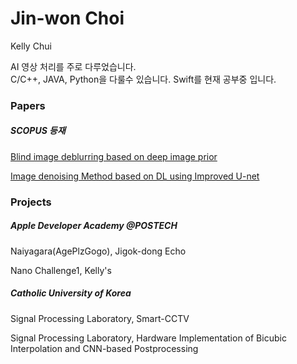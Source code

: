 # Jin-won Choi
Kelly Chui

AI 영상 처리를 주로 다루었습니다.  
C/C++, JAVA, Python을 다룰수 있습니다.
Swift를 현재 공부중 입니다.

### Papers
##### SCOPUS 등재
[Blind image deblurring based on deep image prior](https://paper.cricit.kr/user/listview/ieie2018/cart_rdoc.asp?URL=files/filename%3Fnum%3D412820%26db%3DRD_R&dn=412820&db=RD_R&usernum=0&seid=)

[Image denoising Method based on DL using Improved U-net](https://paper.cricit.kr/user/listview/ieie2018/cart_rdoc.asp?URL=files/ieietspc_202108_001.pdf%3Fnum%3D408033%26db%3DRD_R&dn=408033&db=RD_R&usernum=0&seid=)
<!---
Kelly-Chui/Kelly-Chui is a ✨ special ✨ repository because its `README.md` (this file) appears on your GitHub profile.
You can click the Preview link to take a look at your changes.
--->

### Projects

##### Apple Developer Academy @POSTECH

Naiyagara(AgePlzGogo), Jigok-dong Echo

Nano Challenge1, Kelly's

##### Catholic University of Korea

Signal Processing Laboratory, Smart-CCTV

Signal Processing Laboratory, Hardware Implementation of Bicubic Interpolation and CNN-based Postprocessing
